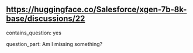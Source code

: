 ## https://huggingface.co/Salesforce/xgen-7b-8k-base/discussions/22

contains_question: yes

question_part: Am I missing something?